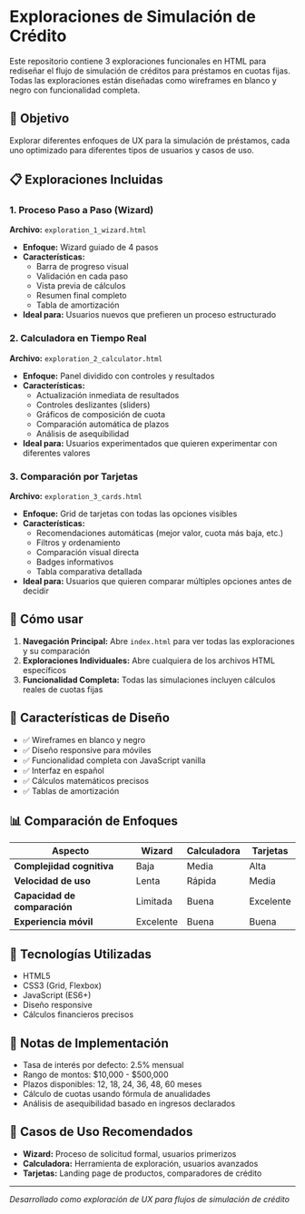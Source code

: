 # Exploraciones de Simulación de Crédito

Este repositorio contiene 3 exploraciones funcionales en HTML para rediseñar el flujo de simulación de créditos para préstamos en cuotas fijas. Todas las exploraciones están diseñadas como wireframes en blanco y negro con funcionalidad completa.

## 🎯 Objetivo

Explorar diferentes enfoques de UX para la simulación de préstamos, cada uno optimizado para diferentes tipos de usuarios y casos de uso.

## 📋 Exploraciones Incluidas

### 1. Proceso Paso a Paso (Wizard)
**Archivo:** `exploration_1_wizard.html`

- **Enfoque:** Wizard guiado de 4 pasos
- **Características:**
  - Barra de progreso visual
  - Validación en cada paso
  - Vista previa de cálculos
  - Resumen final completo
  - Tabla de amortización
- **Ideal para:** Usuarios nuevos que prefieren un proceso estructurado

### 2. Calculadora en Tiempo Real
**Archivo:** `exploration_2_calculator.html`

- **Enfoque:** Panel dividido con controles y resultados
- **Características:**
  - Actualización inmediata de resultados
  - Controles deslizantes (sliders)
  - Gráficos de composición de cuota
  - Comparación automática de plazos
  - Análisis de asequibilidad
- **Ideal para:** Usuarios experimentados que quieren experimentar con diferentes valores

### 3. Comparación por Tarjetas
**Archivo:** `exploration_3_cards.html`

- **Enfoque:** Grid de tarjetas con todas las opciones visibles
- **Características:**
  - Recomendaciones automáticas (mejor valor, cuota más baja, etc.)
  - Filtros y ordenamiento
  - Comparación visual directa
  - Badges informativos
  - Tabla comparativa detallada
- **Ideal para:** Usuarios que quieren comparar múltiples opciones antes de decidir

## 🚀 Cómo usar

1. **Navegación Principal:** Abre `index.html` para ver todas las exploraciones y su comparación
2. **Exploraciones Individuales:** Abre cualquiera de los archivos HTML específicos
3. **Funcionalidad Completa:** Todas las simulaciones incluyen cálculos reales de cuotas fijas

## 🎨 Características de Diseño

- ✅ Wireframes en blanco y negro
- ✅ Diseño responsive para móviles
- ✅ Funcionalidad completa con JavaScript vanilla
- ✅ Interfaz en español
- ✅ Cálculos matemáticos precisos
- ✅ Tablas de amortización

## 📊 Comparación de Enfoques

| Aspecto | Wizard | Calculadora | Tarjetas |
|---------|--------|-------------|----------|
| **Complejidad cognitiva** | Baja | Media | Alta |
| **Velocidad de uso** | Lenta | Rápida | Media |
| **Capacidad de comparación** | Limitada | Buena | Excelente |
| **Experiencia móvil** | Excelente | Buena | Buena |

## 🔧 Tecnologías Utilizadas

- HTML5
- CSS3 (Grid, Flexbox)
- JavaScript (ES6+)
- Diseño responsive
- Cálculos financieros precisos

## 📝 Notas de Implementación

- Tasa de interés por defecto: 2.5% mensual
- Rango de montos: $10,000 - $500,000
- Plazos disponibles: 12, 18, 24, 36, 48, 60 meses
- Cálculo de cuotas usando fórmula de anualidades
- Análisis de asequibilidad basado en ingresos declarados

## 🎯 Casos de Uso Recomendados

- **Wizard:** Proceso de solicitud formal, usuarios primerizos
- **Calculadora:** Herramienta de exploración, usuarios avanzados
- **Tarjetas:** Landing page de productos, comparadores de crédito

---

*Desarrollado como exploración de UX para flujos de simulación de crédito*
